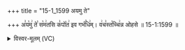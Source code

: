 +++
title = "15-1_1599 अयमु ते"

+++
अ꣣य꣡मु꣢ ते꣣ स꣡म꣢तसि क꣣पो꣡त꣢ इव गर्भ꣣धि꣢म्। व꣢च꣣स्त꣡च्चि꣢न्न ओहसे ॥ 15-1:1599 ॥

<details><summary>विस्वर-मूलम् (VC)</summary>

अयमु ते समतसि कपोत इव गर्भधिम् । वचस्तच्चिन्न ओहसे ॥१५९९॥
</details>